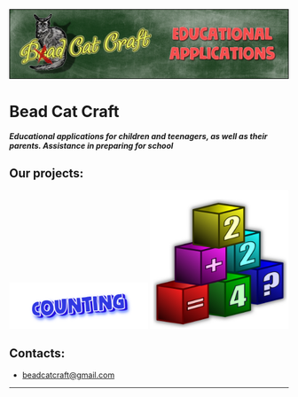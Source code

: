 <img src="images/beadcat_topper.png">

# Bead Cat Craft

_**Educational applications for children and teenagers, as well as their parents. Assistance in preparing for school**_

## Our projects:
<img src="images/chytalochka/logo_en.png" width="250">
<img src="images/chytalochka/icon_618.png" width="250">


## Contacts:
- beadcatcraft@gmail.com

--------

